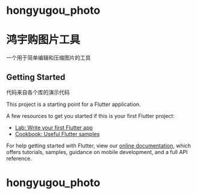 # hongyugou_photo
鸿宇购图片工具
====

一个用于简单编辑和压缩图片的工具

## Getting Started
代码来自各个库的演示代码

This project is a starting point for a Flutter application.

A few resources to get you started if this is your first Flutter project:

- [Lab: Write your first Flutter app](https://flutter.dev/docs/get-started/codelab)
- [Cookbook: Useful Flutter samples](https://flutter.dev/docs/cookbook)

For help getting started with Flutter, view our
[online documentation](https://flutter.dev/docs), which offers tutorials,
samples, guidance on mobile development, and a full API reference.
# hongyugou_photo

